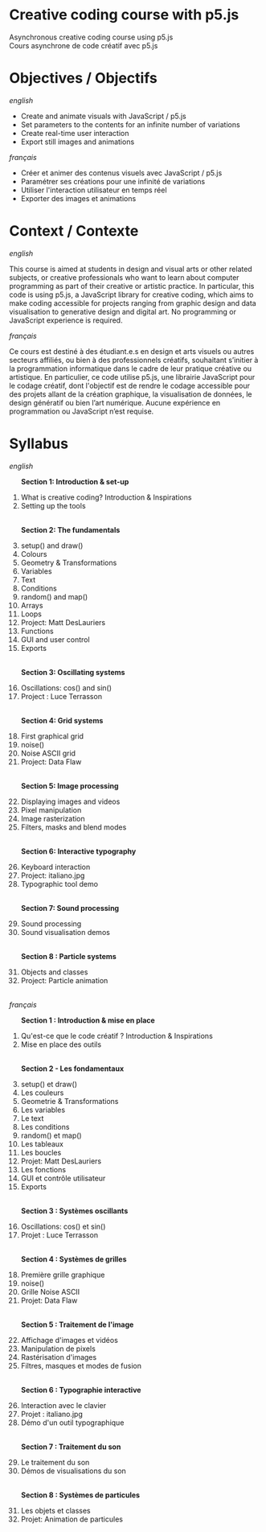 # Creative coding course with p5.js
Asynchronous creative coding course using p5.js
<br>Cours asynchrone de code créatif avec p5.js

# Objectives / Objectifs
_english_
- Create and animate visuals with JavaScript / p5.js
- Set parameters to the contents for an infinite number of variations
- Create real-time user interaction
- Export still images and animations

_français_
- Créer et animer des contenus visuels avec JavaScript / p5.js
- Paramétrer ses créations pour une infinité de variations
- Utiliser l'interaction utilisateur en temps réel
- Exporter des images et animations

# Context / Contexte
_english_

This course is aimed at students in design and visual arts or other related subjects, or creative professionals who want to learn about computer programming as part of their creative or artistic practice. In particular, this code is using p5.js, a JavaScript library for creative coding, which aims to make coding accessible for projects ranging from graphic design and data visualisation to generative design and digital art. No programming or JavaScript experience is required.

_français_

Ce cours est destiné à des étudiant.e.s en design et arts visuels ou autres secteurs affiliés, ou bien à des professionnels créatifs, souhaitant s’initier à la programmation informatique dans le cadre de leur pratique créative ou artistique. En particulier, ce code utilise p5.js, une librairie JavaScript pour le codage créatif, dont l'objectif est de rendre le codage accessible pour des projets allant de la création graphique, la visualisation de données, le design génératif ou bien l’art numérique. Aucune expérience en programmation ou JavaScript n’est requise.

# Syllabus
_english_

<ol>

  <b>Section 1: Introduction & set-up</b>
  <li>What is creative coding? Introduction & Inspirations</li>
  <li>Setting up the tools</li>
  <br>

  <b>Section 2: The fundamentals</b>
  <li>setup() and draw()</li>
  <li>Colours</li>
  <li>Geometry & Transformations</li>
  <li>Variables</li>
  <li>Text</li>
  <li>Conditions</li>
  <li>random() and map()</li>
  <li>Arrays</li>
  <li>Loops</li>
  <li>Project: Matt DesLauriers</li>
  <li>Functions</li>
  <li>GUI and user control</li>
  <li>Exports</li>
  <br>

  <b>Section 3: Oscillating systems</b>
  <li>Oscillations: cos() and sin()</li>
  <li>Project : Luce Terrasson</li>
  <br>

  <b>Section 4: Grid systems</b>
  <li>First graphical grid</li>
  <li>noise()</li>
  <li>Noise ASCII grid</li>
  <li>Project: Data Flaw</li>
  <br>

  <b>Section 5: Image processing</b>
  <li>Displaying images and videos</li>
  <li>Pixel manipulation</li>
  <li>Image rasterization</li>
  <li>Filters, masks and blend modes</li>
  <br>

  <b>Section 6: Interactive typography</b>
  <li>Keyboard interaction</li>
  <li>Project: italiano.jpg</li>
  <li>Typographic tool demo</li>
  <br>

  <b>Section 7: Sound processing</b>
  <li>Sound processing</li>
  <li>Sound visualisation demos</li>
  <br>

  <b>Section 8 : Particle systems</b>
  <li>Objects and classes</li>
  <li>Project: Particle animation</li>
  <br>
</ol>


_français_

<ol>

  <b>Section 1 : Introduction & mise en place</b>
  <li>Qu'est-ce que le code créatif ? Introduction & Inspirations</li>
  <li>Mise en place des outils</li>
  <br>

  <b>Section 2 - Les fondamentaux</b>
  <li>setup() et draw()</li>
  <li>Les couleurs</li>
  <li>Geometrie & Transformations</li>
  <li>Les variables</li>
  <li>Le text</li>
  <li>Les conditions</li>
  <li>random() et map()</li>
  <li>Les tableaux</li>
  <li>Les boucles</li>
  <li>Projet: Matt DesLauriers</li>
  <li>Les fonctions</li>
  <li>GUI et contrôle utilisateur</li>
  <li>Exports</li>
  <br>

  <b>Section 3 : Systèmes oscillants</b>
  <li>Oscillations: cos() et sin()</li>
  <li>Projet : Luce Terrasson</li>
  <br>

  <b>Section 4 : Systèmes de grilles</b>
  <li>Première grille graphique</li>
  <li>noise()</li>
  <li>Grille Noise ASCII</li>
  <li>Projet: Data Flaw</li>
  <br>

  <b>Section 5 : Traitement de l'image</b>
  <li>Affichage d'images et vidéos</li>
  <li>Manipulation de pixels</li>
  <li>Rastérisation d'images</li>
  <li>Filtres, masques et modes de fusion</li>
  <br>

  <b>Section 6 : Typographie interactive</b>
  <li>Interaction avec le clavier</li>
  <li>Projet : italiano.jpg</li>
  <li>Démo d'un outil typographique</li>
  <br>

  <b>Section 7 : Traitement du son</b>
  <li>Le traitement du son</li>
  <li>Démos de visualisations du son</li>
  <br>

  <b>Section 8 : Systèmes de particules</b>
  <li>Les objets et classes</li>
  <li>Projet: Animation de particules</li>
  <br>
</ol>
